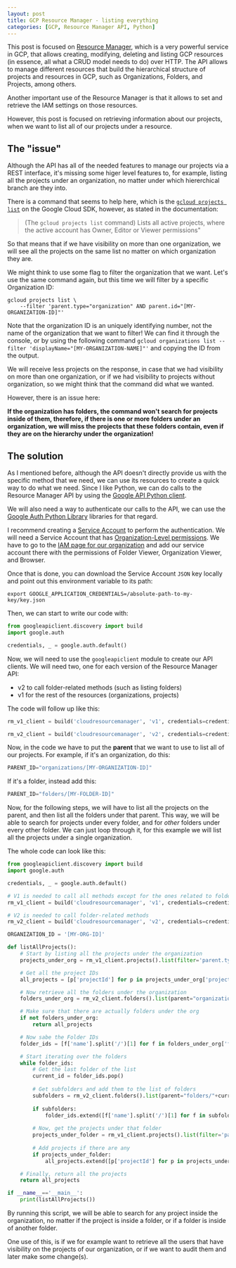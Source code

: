 ```yaml
---
layout: post
title: GCP Resource Manager - listing everything
categories: [GCP, Resource Manager API, Python]
---
```


This post is focused on [Resource Manager](https://cloud.google.com/resource-manager), which is a very powerful service in GCP, that allows creating, modifying, deleting and listing GCP resources (in essence, all what a CRUD model needs to do) over HTTP. The API allows to manage different resources that build the hierarchical structure of projects and resources in GCP, such as Organizations, Folders, and Projects, among others.

Another important use of the Resource Manager is that it allows to set and retrieve the IAM settings on those resources.

However, this post is focused on retrieving information about our projects, when we want to list all of our projects under a resource.

## The "issue"

Although the API has all of the needed features to manage our projects via a REST interface, it's missing some higer level features to, for example, listing all the projects under an organization, no matter under which hiererchical branch are they into. 

There is a command that seems to help here, which is the [`gcloud projects list`](https://cloud.google.com/sdk/gcloud/reference/projects/list) on the Google Cloud SDK, however, as stated in the documentation:

> (The `gcloud projects list` command) Lists all active projects, where the active account has Owner, Editor or Viewer permissions"

So that means that if we have visibility on more than one organization, we will see all the projects on the same list no matter on which organization they are.

We might think to use some flag to filter the organization that we want. Let's use the same command again, but this time we will filter by a specific Organization ID:

```
gcloud projects list \
    --filter 'parent.type="organization" AND parent.id="[MY-ORGANIZATION-ID]"' 
```

Note that the organization ID is an uniquely identifying number, not the name of the organization that we want to filter! We can find it through the console, or by using the following command `gcloud organizations list --filter 'displayName="[MY-ORGANIZATION-NAME]"'` and copying the ID from the output.

We will receive less projects on the response, in case that we had visibility on more than one organization, or if we had visibility to projects without organization, so we might think that the command did what we wanted.

However, there is an issue here:

**If the organization has folders, the command won't search for projects inside of them, therefore, if there is one or more folders under an organization, we will miss the projects that these folders contain, even if they are on the hierarchy under the organization!**

## The solution

As I mentioned before, although the API doesn't directly provide us with the specific method that we need, we can use its resources to create a quick way to do what we need. Since I like Python, we can do calls to the Resource Manager API by using the [Google API Python client](https://github.com/googleapis/google-api-python-client).

We will also need a way to authenticate our calls to the API, we can use the [Google Auth Python Library](https://github.com/googleapis/google-auth-library-python) libraries for that regard.

I recommend creating a [Service Account](https://cloud.google.com/iam/docs/service-accounts) to perform the authentication. We will need a Service Account that has [Organization-Level permissions](https://cloud.google.com/resource-manager/docs/access-control-org). We have to go to the [IAM page for our organization](console.cloud.google.com/projectselector2/iam-admin/iam?organizationId=0) and add our service account there with the permissions of Folder Viewer, Organization Viewer, and Browser.

Once that is done, you can download the Service Account `JSON` key locally and point out this environment variable to its path:

```
export GOOGLE_APPLICATION_CREDENTIALS=/absolute-path-to-my-key/key.json
```

Then, we can start to write our code with:

```python
from googleapiclient.discovery import build
import google.auth

credentials, _ = google.auth.default()
```

Now, we will need to use the `googleapiclient` module to create our API clients. We will need two, one for each version of the Resource Manager API:

- v2 to call folder-related methods (such as listing folders)
- v1 for the rest of the resources (organizations, projects)

The code will follow up like this:

```python
rm_v1_client = build('cloudresourcemanager', 'v1', credentials=credentials, cache_discovery=False)

rm_v2_client = build('cloudresourcemanager', 'v2', credentials=credentials, cache_discovery=False)
```

Now, in the code we have to put the **parent** that we want to use to list all of our projects. For example, if it's an organization, do this:

```python
PARENT_ID="organizations/[MY-ORGANIZATION-ID]"
```

If it's a folder, instead add this:

```python
PARENT_ID="folders/[MY-FOLDER-ID]"
```

Now, for the following steps, we will have to list all the projects on the parent, and then list all the folders under that parent. This way, we will be able to search for projects under every folder, and for *other* folders under every other folder. We can just loop through it, for this example we will list all the projects under a single organization.


The whole code can look like this:

```python
from googleapiclient.discovery import build
import google.auth

credentials, _ = google.auth.default()

# V1 is needed to call all methods except for the ones related to folders
rm_v1_client = build('cloudresourcemanager', 'v1', credentials=credentials, cache_discovery=False) 

# V2 is needed to call folder-related methods
rm_v2_client = build('cloudresourcemanager', 'v2', credentials=credentials, cache_discovery=False) 

ORGANIZATION_ID = '[MY-ORG-ID]'

def listAllProjects():
    # Start by listing all the projects under the organization
    projects_under_org = rm_v1_client.projects().list(filter='parent.type="organization" AND parent.id="{}"'.format(ORGANIZATION_ID)).execute()

    # Get all the project IDs
    all_projects = [p['projectId'] for p in projects_under_org['projects']]

    # Now retrieve all the folders under the organization
    folders_under_org = rm_v2_client.folders().list(parent="organizations/"+ORGANIZATION_ID).execute()

    # Make sure that there are actually folders under the org
    if not folders_under_org:
        return all_projects

    # Now sabe the Folder IDs
    folder_ids = [f['name'].split('/')[1] for f in folders_under_org['folders']]

    # Start iterating over the folders
    while folder_ids:
        # Get the last folder of the list
        current_id = folder_ids.pop()
        
        # Get subfolders and add them to the list of folders
        subfolders = rm_v2_client.folders().list(parent="folders/"+current_id).execute()
        
        if subfolders:
            folder_ids.extend([f['name'].split('/')[1] for f in subfolders['folders']])
        
        # Now, get the projects under that folder
        projects_under_folder = rm_v1_client.projects().list(filter='parent.type="folder" AND parent.id="{}"'.format(current_id)).execute()
        
        # Add projects if there are any
        if projects_under_folder:
            all_projects.extend([p['projectId'] for p in projects_under_folder['projects']])

    # Finally, return all the projects
    return all_projects

if __name__=='__main__':
    print(listAllProjects())
```

By running this script, we will be able to search for any project inside the organization, no matter if the project is inside a folder, or if a folder is inside of another folder.

One use of this, is if we for example want to retrieve all the users that have visibility on the projects of our organization, or if we want to audit them and later make some change(s).
